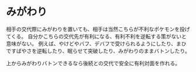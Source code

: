 # みがわり

相手の交代際にみがわりを置いても、相手は当然こちらが不利なポケモンを投げてくる。
自分かこちらの交代先が有利になる、有利不利を逆転する策がないと意味がない。
例えば、やけどやバフ、デバフで受けられるようにしたり、まひですばやさを逆転したり、眠らせて突破したり、みがわりのままバトンしたり。

上からみがわりバトンできるなら後続との交代で安全に有利対面を作れる。
